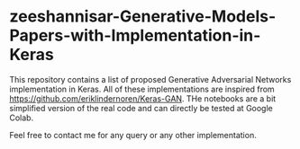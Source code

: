 # zeeshannisar-Generative-Models-Papers-with-Implementation-in-Keras
This repository contains a list of proposed Generative Adversarial Networks implementation in Keras. All of these implementations are 
inspired from https://github.com/eriklindernoren/Keras-GAN. THe notebooks are a bit simplified version of the real code and can directly
be tested at Google Colab.    

Feel free to contact me for any query or any other implementation. 

